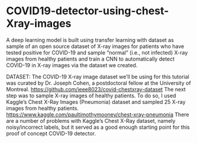 # COVID19-detector-using-chest-Xray-images
A deep learning model is built using transfer learning with dataset as sample of an open source dataset of X-ray images for patients who have tested positive for COVID-19 and sample “normal” (i.e., not infected) X-ray images from healthy patients and train a CNN to automatically detect COVID-19 in X-ray images via the dataset we created.

DATASET:
The COVID-19 X-ray image dataset we’ll be using for this tutorial was curated by Dr. Joseph Cohen, a postdoctoral fellow at the University of Montreal.
https://github.com/ieee8023/covid-chestxray-dataset 
The next step was to sample X-ray images of healthy patients.
To do so, I used Kaggle’s Chest X-Ray Images (Pneumonia) dataset and sampled 25 X-ray images from healthy patients.
https://www.kaggle.com/paultimothymooney/chest-xray-pneumonia
There are a number of problems with Kaggle’s Chest X-Ray dataset, namely noisy/incorrect labels, but it served as a good enough starting point for this proof of concept COVID-19 detector.
